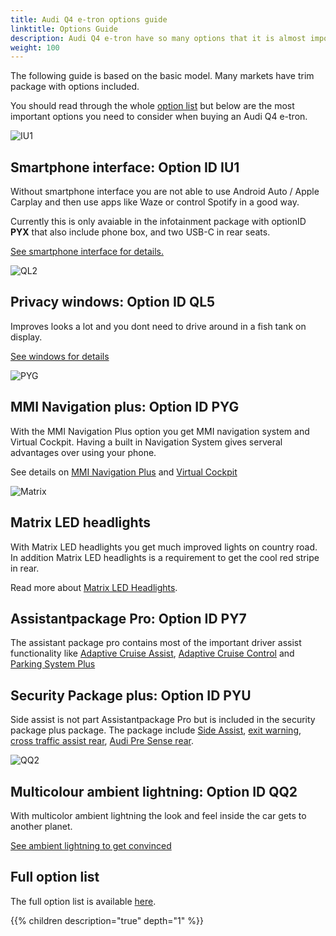 ```yaml
---
title: Audi Q4 e-tron options guide
linktitle: Options Guide
description: Audi Q4 e-tron have so many options that it is almost impossible to get the overview. We try to help you select the most important options.
weight: 100
---
```


The following guide is based on the basic model. Many markets have trim package with options included.

You should read through the whole [option list](list) but below are the most important options you need to consider when buying an Audi Q4 e-tron.

![IU1](https://media.electrichasgoneaudi.net/multimedia/models/q4-e-tron/optionguide/iu1.jpg)

## Smartphone interface: Option ID IU1

Without smartphone interface you are not able to use Android Auto / Apple Carplay and then use apps like Waze or control Spotify in a good way.

Currently this is only avaiable in the infotainment package with optionID **PYX** that also include phone box, and two USB-C in rear seats.

[See smartphone interface for details.](../technology/uiandoperations/smartphoneinterface/)

![QL2](https://media.electrichasgoneaudi.net/multimedia/models/q4-e-tron/optionguide/ql5.jpg)

## Privacy windows: Option ID QL5

Improves looks a lot and you dont need to drive around in a fish tank on display.

[See windows for details](../exterior/windows/#privacy-glass)

![PYG](https://media.electrichasgoneaudi.net/multimedia/models/q4-e-tron/optionguide/pyg.jpg)

## MMI Navigation plus: Option ID PYG

With the MMI Navigation Plus option you get MMI navigation system and Virtual Cockpit.
Having a built in Navigation System gives serveral advantages over using your phone.

See details on [MMI Navigation Plus](../technology/uiandoperations/navigation/) and
[Virtual Cockpit](../technology/uiandoperations/virtualcockpit/)

![Matrix](https://media.electrichasgoneaudi.net/multimedia/models/q4-e-tron/technology/lights/signature1s.jpg)

## Matrix LED headlights

With Matrix LED headlights you get much improved lights on country road. In addition Matrix LED headlights is a requirement to get the cool red stripe in rear.

Read more about [Matrix LED Headlights](../technology/lights/#matrix-headlights).

## Assistantpackage Pro: Option ID PY7

The assistant package pro contains most of the important driver assist functionality  like [Adaptive Cruise Assist](../technology/drivingassistance/adaptivecruiseassist/), [Adaptive Cruise Control](../technology/drivingassistance/adaptivecruisecontrol/)  and [Parking System Plus](../technology/drivingassistance/parkingsystemplus/)

## Security Package plus: Option ID PYU

Side assist is not part Assistantpackage Pro but is included in the security package plus package. The package include [Side Assist](../technology/drivingassistance/sideassist/), [exit warning](../technology/drivingassistance/exitwarning/), [cross traffic assist rear](../technology/drivingassistance/crosstrafficassistrear/), [Audi Pre Sense rear](../technology/drivingassistance/presenserear/).

![QQ2](https://media.electrichasgoneaudi.net/multimedia/models/q4-e-tron/optionguide/qq2.jpg)

## Multicolour ambient lightning: Option ID QQ2

With multicolor ambient lightning the look and feel inside the car gets to another planet.

[See ambient lightning to get convinced](../interior/lights/)

## Full option list

The full option list is available [here](list).

{{% children description="true" depth="1" %}}
